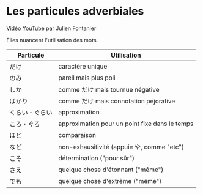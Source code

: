 # Les particules adverbiales

[Vidéo YouTube](https://www.youtube.com/watch?v=WhM9TT9UUUo) par Julien Fontanier

Elles nuancent l'utilisation des mots.

Particule | Utilisation
-------- | ------------
だけ | caractère unique
のみ | pareil mais plus poli
しか | comme だけ mais tournue négative
ばかり | comme だけ mais connotation péjorative
くらい・ぐらい | approximation
ころ・ぐろ| approximation pour un point fixe dans le temps
ほど | comparaison
など | non-exhausitivité (appuie や, comme "etc")
こそ | détermination ("pour sûr")
さえ | quelque chose d'étonnant ("même")
でも | quelque chose d'extrême ("même")
